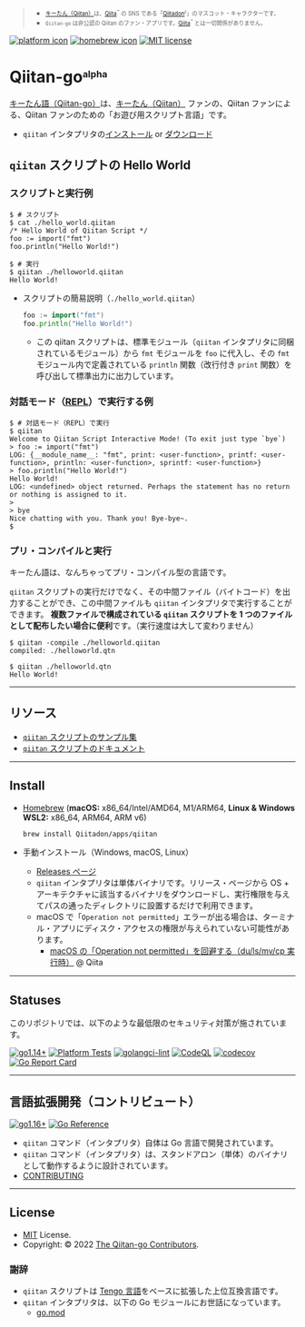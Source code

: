 <!-- markdownlint-disable MD041 MD031 MD033 MD007 -->
> - <sub><sup><a href="https://github.com/increments/mastodon/blob/qiitadon/app/javascript/images/qiitadon-getting-started.png">キーたん（Qiitan）</a>は、<a href="https://qiita.com/">Qiita</a><sup>™️</sup> の SNS である「<a href="https://qiitadon.com/">Qiitadon</a><sub><sup><sup>β</sup></sup></sub>」のマスコット・キャラクターです。</sup></sub>
> - <sub><sup>`Qiitan-go` は非公認の Qiitan のファン・アプリです。<a href="https://qiita.com/">Qiita</a><sup>™️</sup> とは一切関係がありません。</sup></sub>

[![platform icon](https://img.shields.io/badge/platform-windows%20%7C%20macos%20%7C%20linux-blue "win,mac,linux")](https://github.com/Qithub-BOT/Qiitan-go/releases/latest "view latest releases page")
[![homebrew icon](https://img.shields.io/badge/homebrew-macos%20%7C%20linux-blue "win,mac,linux")](https://github.com/Qithub-BOT/Qiitan-go#install "view latest releases page")
[![MIT license](https://img.shields.io/github/license/Qithub-BOT/Qiitan-go)](https://github.com/Qithub-BOT/Qiitan-go/blob/main/LICENSE "view license page")

# Qiitan-go<sub><sup><sup>alpha</sup></sup></sub>

[キーたん語（Qiitan-go）](https://github.com/Qiitadon/Qiitan-go)は、[キーたん（Qiitan）](https://github.com/increments/mastodon/blob/qiitadon/app/javascript/images/qiitadon-getting-started.png) ファンの、Qiitan ファンによる、Qiitan ファンのための「お遊び用スクリプト言語」です。

- `qiitan` インタプリタの[インストール](https://github.com/Qithub-BOT/Qiitan-go#install) or [ダウンロード](https://github.com/Qiitadon/Qiitan-go/releases/latest)

## `qiitan` スクリプトの Hello World

### スクリプトと実行例

```shellsession
$ # スクリプト
$ cat ./hello_world.qiitan
/* Hello World of Qiitan Script */
foo := import("fmt")
foo.println("Hello World!")

$ # 実行
$ qiitan ./helloworld.qiitan
Hello World!
```

- スクリプトの簡易説明（`./hello_world.qiitan`）

    ```go
    foo := import("fmt")
    foo.println("Hello World!")
    ```

    - この qiitan スクリプトは、標準モジュール（`qiitan` インタプリタに同梱されているモジュール）から `fmt` モジュールを `foo` に代入し、その `fmt` モジュール内で定義されている `println` 関数（改行付き `print` 関数）を呼び出して標準出力に出力しています。

### 対話モード（[REPL](https://ja.wikipedia.org/wiki/REPL)）で実行する例

```shellsession
$ # 対話モード（REPL）で実行
$ qiitan
Welcome to Qiitan Script Interactive Mode! (To exit just type `bye`)
> foo := import("fmt")
LOG: {__module_name__: "fmt", print: <user-function>, printf: <user-function>, println: <user-function>, sprintf: <user-function>}
> foo.println("Hello World!")
Hello World!
LOG: <undefined> object returned. Perhaps the statement has no return or nothing is assigned to it.
>
> bye
Nice chatting with you. Thank you! Bye-bye~.
$
```

### プリ・コンパイルと実行

キーたん語は、なんちゃってプリ・コンパイル型の言語です。

`qiitan` スクリプトの実行だけでなく、その中間ファイル（バイトコード）を出力することができ、この中間ファイルも `qiitan` インタプリタで実行することができます。
**複数ファイルで構成されている `qiitan` スクリプトを 1 つのファイルとして配布したい場合に便利**です。（実行速度は大して変わりません）

```shellsession
$ qiitan -compile ./helloworld.qiitan
compiled: ./helloworld.qtn

$ qiitan ./helloworld.qtn
Hello World!
```

---

## リソース

- [`qiitan` スクリプトのサンプル集](./docs/examples)
- [`qiitan` スクリプトのドキュメント](https://Qiitadon.github.io/Qiitan-go/)

---

## Install

- [Homebrew](https://brew.sh/index_ja) (**macOS:** x86_64/Intel/AMD64, M1/ARM64, **Linux & Windows WSL2:** x86_64, ARM64, ARM v6)

    ```bash
    brew install Qiitadon/apps/qiitan
    ```

- 手動インストール（Windows, macOS, Linux）
    - [Releases ページ](https://github.com/Qiitadon/Qiitan-go/releases/latest)
    - `qiitan` インタプリタは単体バイナリです。リリース・ページから OS + アーキテクチャに該当するバイナリをダウンロードし、実行権限を与えてパスの通ったディレクトリに設置するだけで利用できます。
    - macOS で「`Operation not permitted`」エラーが出る場合は、ターミナル・アプリにディスク・アクセスの権限が与えられていない可能性があります。
        - [macOS の「Operation not permitted」を回避する（du/ls/mv/cp 実行時）](https://qiita.com/KEINOS/items/0366f1c281b574a79cfb) @ Qiita

---

## Statuses

このリポジトリでは、以下のような最低限のセキュリティ対策が施されています。

[![go1.14+](https://github.com/Qiitadon/Qiitan-go/actions/workflows/go-versions.yml/badge.svg)](https://github.com/Qiitadon/Qiitan-go/actions/workflows/go-versions.yml "Unit Tests on Go 1.16, 17 and latest")
[![Platform Tests](https://github.com/Qiitadon/Qiitan-go/actions/workflows/platform-test.yml/badge.svg)](https://github.com/Qiitadon/Qiitan-go/actions/workflows/platform-test.yml "Test on Win, macOS, Linux")
[![golangci-lint](https://github.com/Qiitadon/Qiitan-go/actions/workflows/golangci-lint.yml/badge.svg)](https://github.com/Qiitadon/Qiitan-go/actions/workflows/golangci-lint.yml "Static Analysis")
[![CodeQL](https://github.com/Qiitadon/Qiitan-go/actions/workflows/codeQL-analysis.yml/badge.svg)](https://github.com/Qiitadon/Qiitan-go/actions/workflows/codeQL-analysis.yml "Vulnerability Scan")
[![codecov](https://codecov.io/gh/Qiitadon/Qiitan-go/branch/main/graph/badge.svg?token=uW30s2bK8M)](https://codecov.io/gh/Qiitadon/Qiitan-go "Code Coverage")
[![Go Report Card](https://goreportcard.com/badge/github.com/Qiitadon/Qiitan-go)](https://goreportcard.com/report/github.com/Qiitadon/Qiitan-go "Code Quality")

---

## 言語拡張開発（コントリビュート）

[![go1.16+](https://img.shields.io/badge/Go-1.16+-blue?logo=go)](https://github.com/Qiitadon/Qiitan-go/actions/workflows/go-versions.yml "Supported versions")
[![Go Reference](https://pkg.go.dev/badge/github.com/Qiitadon/Qiitan-go.svg)](https://pkg.go.dev/github.com/Qiitadon/Qiitan-go)

- `qiitan` コマンド（インタプリタ）自体は Go 言語で開発されています。
- `qiitan` コマンド（インタプリタ）は、スタンドアロン（単体）のバイナリとして動作するように設計されています。
- [CONTRIBUTING](./.github/CONTRIBUTING.md)

---

## License

- [MIT](https://github.com/Qiitadon/Qiitan-go/LICENSE) License.
- Copyright: © 2022 [The Qiitan-go Contributors](https://github.com/Qiitadon/Qiitan-go/graphs/contributors).

### 謝辞

- `qiitan` スクリプトは [Tengo 言語](https://github.com/d5/tengo)をベースに拡張した上位互換言語です。
- `qiitan` インタプリタは、以下の Go モジュールにお世話になっています。
  - [go.mod](./go.mod)
